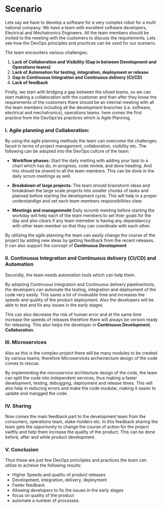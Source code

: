 # Scenario

Lets say we have to develop a software for a very complex robot for a multi national company. We have a team with excellent software developers, Electrical and Mechatronics Engineers. All the team members should be invited to the meeting with the customers to discuss the requirements. Lets see how the DevOps principles and practices can be used for our scenario.

The team encounters various challenges:
1. **Lack of Collaboration and Visibility (Gap in between Development and Operations teams)**
2. **Lack of Automation for testing, integration, deployment or release**
3. **Gap in Continuous Integration and Continuous delivery (CI/CD)**
4. **Lack of feedback**

Firstly, we start with bridging a gap between the siloed teams, so we can start making a collaboration with the customer and then after they know the requirements of the customers there should be an internal meeting with all the team members including all the development branches (i.e. software, electrical and mechatronics), operations teams. here comes the first practice from the DevOps'es practices which is Agile Planning.

### I. Agile planning and Collaboration:
By using the agile planning methods the team can overcome the challenges faced in terms of project management,  collaboration, visibility etc.
The following can be adopted into the DevOps culture of the team:

- **Workflow phases:**
Start the daily metting with adding your task to a chart which has do, in-progress, code review, and done heading. And this should be shared to all the team members.
This can be done in the daily scrum meetings as well.

- **Breakdown of large projects:**
The team should brainstorm ideas and breakdown the large scale projects into smaller chunks of tasks and planned before starting the development cycle. This will help in a proper understandign and set each team members responsibilities clear.

- **Meetings and managemnebt**
Daily scrumb meeting before starting the workday will help each of the team members to set thier goals for the day and also clears if any team memeber is having any dependanccy with other team member so that they can coordinate with each other.

By utilizing the agile planning the team can easily change the course of the project by adding new ideas by getting feedback from the recent releases. It can also support the concept of **Continuous Development**


### II. Continuous Integration and Continuous delivery (CI/CD) and Automation
Secondly, the team needs automation tools which can help them.

By adopting Continuous Integratoin and Continuous delivery pipeline/tools, the developers can automate the testing, integration and deployment of the code very easily. This saves a lot of invaluable time and increases the speeds and quality of the product deployment. Also the developers will be able to test and fix any issues in the early stages

This can also decrease the risk of human error and at the same time increase the speeds of releases therefore there will always be version ready for releasing. This also helps the developer in **Continuous Development**, **Collaboration**.


### III. Microservices
Also as this is the complex project there will be many modules to be created by various teams, therefore Microservices archectecture design of the code comes to rescue.

By implementing the microservice architecture design of the code, the team can split the code into independent services, thus making a faster development, testing, debugging, deployment and release times. This will also help in reducing errors and make the code modular, making it easier to update and mangged the code.

### IV. Sharing
Now comes the main feedback part to the development team from the consumers, operations team, stake-holders etc. In this feedback sharing the team gets the opportunity to change the course of action for the project swiftly and help them increase the quality of the product. This can be done before, after and while product development.


### V. Conclusion
Thus these are just few DevOps princliples and practices the team can utilize to acheive the following results:
- Higher Speeds and qualitu of product releases
- Development, integration, delivery, deployment
- Faster feedback
- Allowing developers to fix the issues in the early stages
- focus on quality of the product
- automate a number of processes. 